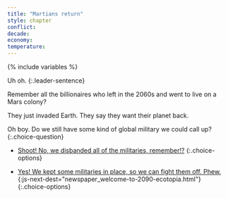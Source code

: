 ```yaml
---
title: "Martians return"
style: chapter
conflict: 
decade: 
economy: 
temperature: 
---
```


{% include variables %}


Uh oh. 
{:.leader-sentence}

Remember all the billionaires who left in the 2060s and went to live on a Mars colony?

They just invaded Earth. They say they want their planet back.

Oh boy. Do we still have some kind of global military we could call up?
{:.choice-question}

<div class="js-var-military-no" markdown="1">

- [Shoot! No, we disbanded all of the militaries, remember!?](chapter_billionaire-ecotopia-takeover.html)
{:.choice-options}

</div>

<div class="js-var-military-yes" markdown="1">

- [Yes! We kept some militaries in place, so we can fight them off. Phew.](part-page_2090.html){:js-next-dest="newspaper_welcome-to-2090-ecotopia.html"}
{:.choice-options}

</div>
